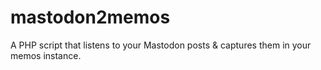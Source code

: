 # mastodon2memos
A PHP script that listens to your Mastodon posts &amp; captures them in your memos instance. 
